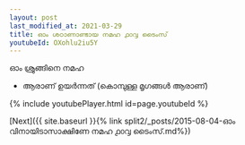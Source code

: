 ```yaml
---
layout: post
last_modified_at: 2021-03-29
title: ഓം ശഠാണാണ്ടായ നമഹ ൧൦൮ ടൈംസ്
youtubeId: OXohlu2iu5Y
---
```

 
 
 ഓം ശ്രുങ്ങിനെ നമഹ 
 
 -  ആരാണ് ഉയർന്നത് (കൊമ്പുള്ള മൃഗങ്ങൾ ആരാണ്) 
 
  
 
  
 
 
 
 
 
 


{% include youtubePlayer.html id=page.youtubeId %}
 
[Next]({{ site.baseurl }}{% link  split2/_posts/2015-08-04-ഓം വിനായിടാസാക്ഷിണേ നമഹ ൧൦൮ ടൈംസ്.md%})
 
